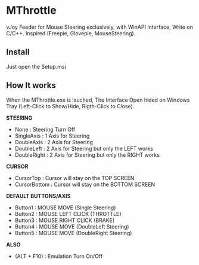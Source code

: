 # MThrottle
vJoy Feeder for Mouse Steering exclusively, with WinAPI Interface, Write on C/C++.
Inspired (Freepie, Glovepie, MouseSteering).

## Install
Just open the Setup.msi

## How It works
When the MThrottle.exe is lauched, The Interface Open hided on Windows Tray (Left-Click to Show/Hide, Rigth-Click to Close).

**STEERING**
- None : Steering Turn Off
- SingleAxis : 1 Axis for Steering
- DoubleAxis : 2 Axis for Steering
- DoubleLeft : 2 Axis for Steering but only the LEFT works
- DoubleRight : 2 Axis for Steering but only the RIGHT works

**CURSOR**
- CursorTop : Cursor will stay on the TOP SCREEN
- CursorBottom : Cursor will stay on the BOTTOM SCREEN

**DEFAULT BUTTONS/AXIS**
- Button1 : MOUSE MOVE (Single Steering)
- Button2 : MOUSE LEFT CLICK (THROTTLE)
- Button3 : MOUSE RIGHT CLICK (BRAKE)
- Button4 : MOUSE MOVE (DoubleLeft Steering)
- Button5 : MOUSE MOVE (DoubleRight Steering)

**ALSO**
- (ALT + F10) : Emulation Turn On/Off
